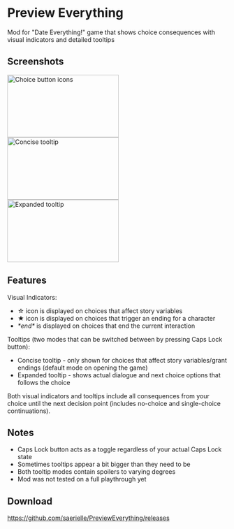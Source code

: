# Preview Everything
Mod for "Date Everything!" game that shows choice consequences with visual indicators and detailed tooltips

## Screenshots
<img width="255" height="143" alt="Choice button icons" src="https://github.com/user-attachments/assets/11e23b01-0fce-4143-bde1-11d0685e336b" />
<img width="255" height="143" alt="Concise tooltip" src="https://github.com/user-attachments/assets/344a6902-5f75-4e90-9c92-63d9b327bc74" />
<img width="255" height="143" alt="Expanded tooltip" src="https://github.com/user-attachments/assets/83c38afb-85b8-4525-954a-dbe746bf43e7" />

## Features
Visual Indicators:
* ☆ icon is displayed on choices that affect story variables
* ★ icon is displayed on choices that trigger an ending for a character
* *\*end\** is displayed on choices that end the current interaction

Tooltips (two modes that can be switched between by pressing Caps Lock button):
* Concise tooltip - only shown for choices that affect story variables/grant endings (default mode on opening the game)
* Expanded tooltip - shows actual dialogue and next choice options that follows the choice

Both visual indicators and tooltips include all consequences from your choice until the next decision point (includes no-choice and single-choice continuations).

## Notes
* Caps Lock button acts as a toggle regardless of your actual Caps Lock state
* Sometimes tooltips appear a bit bigger than they need to be
* Both tooltip modes contain spoilers to varying degrees
* Mod was not tested on a full playthrough yet

## Download
https://github.com/saerielle/PreviewEverything/releases
